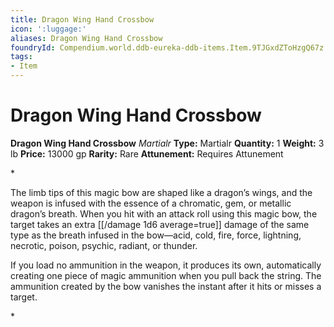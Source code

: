 ```yaml
---
title: Dragon Wing Hand Crossbow
icon: ':luggage:'
aliases: Dragon Wing Hand Crossbow
foundryId: Compendium.world.ddb-eureka-ddb-items.Item.9TJGxdZToHzgQ67z
tags:
- Item
---
```


# Dragon Wing Hand Crossbow

**Dragon Wing Hand Crossbow**
_Martialr_
**Type:** Martialr
**Quantity:** 1
**Weight:** 3 lb
**Price:** 13000 gp
**Rarity:** Rare
**Attunement:** Requires Attunement

*<p>The limb tips of this magic bow are shaped like a dragon’s wings, and the weapon is infused with the essence of a chromatic, gem, or metallic dragon’s breath. When you hit with an attack roll using this magic bow, the target takes an extra  [[/damage 1d6 average=true]] damage of the same type as the breath infused in the bow—acid, cold, fire, force, lightning, necrotic, poison, psychic, radiant, or thunder.

If you load no ammunition in the weapon, it produces its own, automatically creating one piece of magic ammunition when you pull back the string. The ammunition created by the bow vanishes the instant after it hits or misses a target.</p>*